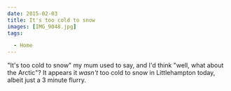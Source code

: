 ```yaml
---
date: 2015-02-03
title: It's too cold to snow
images: [IMG_9048.jpg]
tags:

  - Home
---
```

"It's too cold to snow" my mum used to say, and I'd think "well, what about the Arctic"? It appears it _wasn't_ too cold to snow in Littlehampton today, albeit just a 3 minute flurry. 